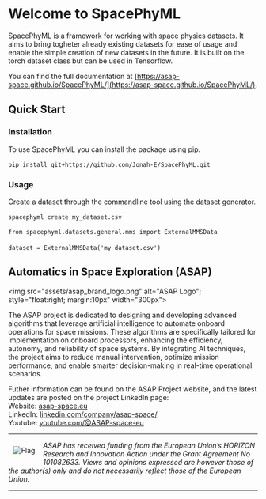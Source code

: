 # Welcome to SpacePhyML

SpacePhyML is a framework for working with space physics datasets. It aims to bring togheter already existing datasets for ease of usage and enable the simple creation of new datasets in the future. It is built on the torch dataset class but can be used in Tensorflow.

You can find the full documentation at [https://asap-space.github.io/SpacePhyML/](https://asap-space.github.io/SpacePhyML/).

## Quick Start

### Installation
To use SpacePhyML you can install the package using pip.

```
pip install git+https://github.com/Jonah-E/SpacePhyML.git
```

### Usage

Create a dataset through the commandline tool using the dataset generator.

```
spacephyml create my_dataset.csv
```

```
from spacephyml.datasets.general.mms import ExternalMMSData

dataset = ExternalMMSData('my_dataset.csv')
```

## Automatics in Space Exploration (ASAP)

<img src="assets/asap_brand_logo.png" alt="ASAP Logo"; style="float:right; margin:10px" width="300px">

The ASAP project is dedicated to designing and developing advanced algorithms that leverage artificial intelligence to automate onboard operations for space missions. These algorithms are specifically tailored for implementation on onboard processors, enhancing the efficiency, autonomy, and reliability of space systems. By integrating AI techniques, the project aims to reduce manual intervention, optimize mission performance, and enable smarter decision-making in real-time operational scenarios.

Futher information can be found on the ASAP Project website, and the latest updates are posted on the project LinkedIn page:</br>
Website: [asap-space.eu](https://asap-space.eu)</br>
LinkedIn: [linkedin.com/company/asap-space/](https://www.linkedin.com/company/asap-space/)</br>
Youtube: [youtube.com/@ASAP-space-eu](https://www.youtube.com/@ASAP-space-eu)

---

<img src="docs/assets/Flag_of_Europe.svg" alt="Flag" style="float:left; margin:10px" width="50px">

*ASAP has received funding from the European Union’s HORIZON Research and Innovation Action under the Grant Agreement No 101082633. Views and opinions expressed are however those of the author(s) only and do not necessarily reflect those of the European Union.*

---

